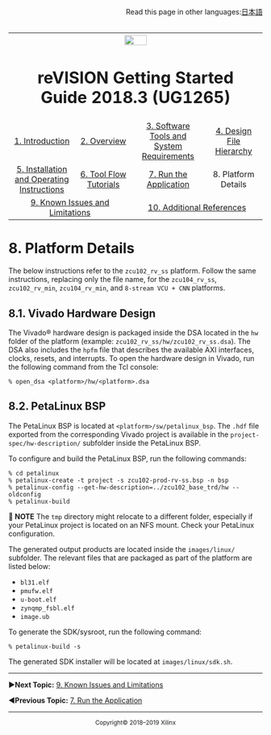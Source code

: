 <p align="right">
            Read this page in other languages:<a href="../docs-jp/Docs/platform-details.md">日本語</a>    <table style="width:100%"><table style="width:100%">
  <tr>

<th width="100%" colspan="6"><img src="https://www.xilinx.com/content/dam/xilinx/imgs/press/media-kits/corporate/xilinx-logo.png" width="30%"/><h1>reVISION Getting Started Guide 2018.3 (UG1265)</h1>
</th>

  </tr>
  <tr>
    <td width="17%" align="center"><a href="../README.md">1. Introduction</a></td>
    <td width="16%" align="center"><a href="overview.md">2. Overview</a></td>
    <td width="17%" align="center"><a href="software-tools-system-requirements.md">3. Software Tools and System Requirements</a></td>
    <td width="17%" align="center"><a href="design-file-hierarchy.md">4. Design File Hierarchy</a></td>
</tr>
<tr>
    <td width="17%" align="center"><a href="operating-instructions.md">5. Installation and Operating Instructions</a></td>
    <td width="16%" align="center"><a href="tool-flow-tutorials.md">6. Tool Flow Tutorials</a></td>
    <td width="17%" align="center"><a href="run-application.md">7. Run the Application</a></td>
    <td width="17%" align="center">8. Platform Details</td>    
  </tr>
<tr>
    <td width="17%" align="center" colspan="2"><a href="known-issues-limitations.md">9. Known Issues and Limitations</a></td>
    <td width="16%" align="center" colspan="2"><a href="additional-references.md">10. Additional References</a></td>
</tr>
</table>

# 8. Platform Details

The below instructions refer to the `zcu102_rv_ss` platform. Follow the same instructions, replacing only the file name, for the `zcu104_rv_ss`, `zcu102_rv_min`, `zcu104_rv_min`, and `8-stream VCU + CNN` platforms.

## 8.1. Vivado Hardware Design

The Vivado® hardware design is packaged inside the DSA located in the `hw` folder of the platform (example: `zcu102_rv_ss/hw/zcu102_rv_ss.dsa`). The DSA also includes the `hpfm` file that describes the available AXI interfaces, clocks, resets, and interrupts. To open the hardware design in Vivado, run the following command from the Tcl console:

```
% open_dsa <platform>/hw/<platform>.dsa
```


## 8.2. PetaLinux BSP

The PetaLinux BSP is located at `<platform>/sw/petalinux_bsp`. The `.hdf` file exported from the corresponding Vivado project is available in the `project-spec/hw-description/` subfolder inside the PetaLinux BSP.

To configure and build the PetaLinux BSP, run the following commands:

```
% cd petalinux
% petalinux-create -t project -s zcu102-prod-rv-ss.bsp -n bsp
% petalinux-config --get-hw-description=../zcu102_base_trd/hw --oldconfig
% petalinux-build
```

**:pushpin: NOTE** The `tmp` directory might relocate to a different folder, especially if your PetaLinux project is located on an NFS mount. Check your PetaLinux configuration.

The generated output products are located inside the `images/linux/` subfolder. The relevant files that are packaged as part of the platform are listed below:
* ``bl31.elf``
* ``pmufw.elf``
* ``u-boot.elf``
* ``zynqmp_fsbl.elf``
* ``image.ub``

To generate the SDK/sysroot, run the following command:

```
% petalinux-build -s
```

The generated SDK installer will be located at `images/linux/sdk.sh`.

<hr/>

:arrow_forward:**Next Topic:**  [9. Known Issues and Limitations](known-issues-limitations.md)

:arrow_backward:**Previous Topic:**  [7. Run the Application](run-application.md)
<hr/>
<p align="center"><sup>Copyright&copy; 2018–2019 Xilinx</sup></p>
